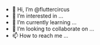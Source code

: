 - 👋 Hi, I’m @fluttercircus
- 👀 I’m interested in ...
- 🌱 I’m currently learning ...
- 💞️ I’m looking to collaborate on ...
- 📫 How to reach me ...

<!---
fluttercircus/fluttercircus is a ✨ special ✨ repository because its `README.md` (this file) appears on your GitHub profile.
You can click the Preview link to take a look at your changes.
--->
